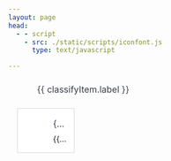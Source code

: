 ```yaml
---
layout: page
head:
  - - script
    - src: ./static/scripts/iconfont.js
      type: text/javascript

---
```

<script setup>
import { ref } from 'vue'
const CategoryData = ref(dataSource);
</script>

<div class="book-layout-container">
        <div class="item" v-for="classifyItem in CategoryData" :key="classifyItem.value">
            <div class="header" v-if="classifyItem.children.length">
                <div class="icon">
                    <svg class="icon" aria-hidden="true">
                    <use :xlink:href='"#" + classifyItem.className'></use>
                </svg>
            </div>
            <div class="title">{{ classifyItem.label }}</div>
        </div>
        <div class="children-container">
            <a :href="`/${item.value}`" class="children-item" v-for="item in classifyItem.children"  :key="item.value">
                <div class="icon">
                    <svg class="icon" aria-hidden="true">
                        <use :xlink:href='"#" + item.className'></use>
                    </svg>
                </div>
                <div class="info">
                    <div class="title" :title="item.label">{{ item.label }}</div>
                    <div class="desc" :title="item.description">{{ item.description }}</div>
                </div>
            </a>
        </div>
    </div>
</div>

<style lang="less">
.book-layout-container {
    padding: 0 16px 16px 16px;

    .item {
        .header {
            display: flex;
            font-size: 16px;
            color: #373e4a;
            margin: 24px 0;

            .icon {
                margin-right: 16px;
                width: 20px;
                height: 18px;
                vertical-align: -0.15em;
                fill: currentColor;
                overflow: hidden;
            }
        }

        .children-container {
            display: flex;
            flex-wrap: wrap;
            width: 100%;

            .children-item {
                margin-right: 16px;
                width: calc((100% - 16px - 16px - 16px - 8px) / 4);
                display: flex;
                border: 1px solid #D9D9D9FF;
                background-color: white;
                margin-bottom: 12px;
                padding: 12px;
                box-sizing: border-box;
                cursor: pointer;

                &:nth-child(4n) {
                    margin-right: 0;
                }

                .icon {
                    width: 40px;
                    height: 55px;
                    fill: currentColor;
                    overflow: hidden;
                }

                .info {
                    width: calc(100% - 12px - 40px);
                    margin-left: 12px;

                    .title {
                        font-size: 16px;
                        color: #373e4a;
                        line-height: 30px;
                        white-space: nowrap;
                        overflow: hidden;
                        text-overflow: ellipsis;
                    }

                    .desc {
                        line-height: 25px;
                        white-space: nowrap;
                        overflow: hidden;
                        text-overflow: ellipsis;
                    }
                }
            }
        }
    }
}
</style>